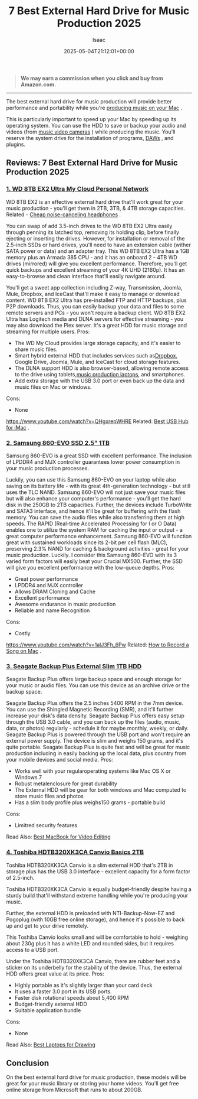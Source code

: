 ﻿---
author: Isaac
layout: post
title: 7 Best External Hard Drive for Music Production 2025
date: '2025-05-04T21:12:01+00:00'
categories:
- Laptops
tags: []
slug: /best-external-hard-drive-for-music-production/
lastmod: 2025-05-07T12:21:23+03:00
---
> **We may earn a commission when you click and buy from Amazon.com.**
>

---
The best external hard drive for music production will provide better performance and portability while you're
[producing music on your Mac](https://pestpolicy.com/best-mac-for-music-production/)
.

This is particularly important to speed up your Mac by speeding up its operating system.
You can use the HDD to save or backup your audio and videos (from
[music video cameras](https://pestpolicy.com/best-camera-for-music-videos/)
) while producing the music. You'll reserve the system drive for the installation of programs,
[DAWs](https://pestpolicy.com/best-daw-for-mac/)
, and plugins.
## Reviews: 7 Best External Hard Drive for Music Production 2025
### [1. WD 8TB EX2 Ultra My Cloud Personal Network](https://www.amazon.com/dp/B01AWH05GE/?tag=p-policy-20)
WD 8TB EX2
is an effective external hard drive that'll work great for your music production - you'll get them in 2TB, 3TB, & 4TB storage capacities. Related -
[Cheap noise-canceling headphones](https://pestpolicy.com/best-noise-cancelling-headphones-under-200/)
.

You can swap of add 3.5-inch drives to the WD 8TB EX2 Ultra easily through penning its latched top, removing its holding clip, before finally ejecting or inserting the drives.
However, for installation or removal of the 2.5-inch SSDs or hard drives, you'll need to have an extension cable (wither SATA power or data) and an adapter tray.
This
WD 8TB EX2 Ultra has a 1GB memory plus an Armada 385 CPU - and it has an onboard 2 - 4TB WD drives (mirrored) will give you excellent performance.
Therefore, you'll get quick backups and excellent streaming of your 4K UHD (2160p). It has an easy-to-browse and clean interface that'll easily navigate around.

You'll get a sweet app collection including Z-way, Transmission, Joomla, Mule, Dropbox, and IceCast that'll make it easy to manage or download content.
WD 8TB EX2 Ultra has pre-installed FTP and HTTP backups, plus P2P downloads. Thus, you can easily backup your data and files to some remote servers and PCs - you won't require a backup client.
WD 8TB EX2 Ultra has Logitech media and DLNA servers for effective streaming - you may also download the Plex server. It's a great HDD for music storage and streaming for multiple users.
Pros:
- The WD My Cloud provides large storage capacity, and it's easier to share music files.
- Smart hybrid external HDD that includes services such as[Dropbox](https://www.dropbox.com/), Google Drive, Joomla, Mule, and IceCast for cloud storage features.
- The DLNA support HDD is also browser-based, allowing remote access to the drive using tablets,[music production laptops](https://pestpolicy.com/best-laptop-for-music-production/), and smartphones.
- Add extra storage with the USB 3.0 port or even back up the data and music files on Mac or windows.

Cons:
- None

https://www.youtube.com/watch?v=QHgxrepWHRE
Related:
[Best USB Hub for iMac](https://pestpolicy.com/best-usb-hub-for-imac/)
.
### [2. Samsung 860-EVO SSD 2.5" 1TB](https://www.amazon.com/dp/B078DPCY3T/?tag=p-policy-20)
Samsung 860-EVO is a great SSD with excellent performance. The inclusion of LPDDR4 and MJX controller guarantees lower power consumption in your music production processes.

Luckily, you can use this Samsung 860-EVO on your laptop while also saving on its battery life - with its great 4th-generation technology - but still uses the TLC NAND.
Samsung 860-EVO will not just save your music files but will also enhance your computer's performance - you'll get the hard disk in the 250GB to 2TB capacities.
Further, the devices include TurboWrite and SATA3 interface, and hence it'll be great for buffering with the flash memory. You can save the audio files while also transferring them at high speeds.
The RAPID (Real-time Accelerated Processing for I or O Data) enables one to utilize the system RAM for caching the input or output - a great computer performance enhancement.
Samsung 860-EVO will function great with sustained workloads since its 2-bit per cell flash (MLC), preserving 2.3% NAND for caching & background activities - great for your music production.
Luckily. I consider this Samsung 860-EVO with its 3 varied form factors will easily beat your Crucial MX500. Further, the SSD will give you excellent performance with the low-queue depths.
Pros:
- Great power performance
- LPDDR4 and MJX controller
- Allows DRAM Cloning and Cache
- Excellent performance
- Awesome endurance in music production
- Reliable and name Recognition

Cons:
- Costly

https://www.youtube.com/watch?v=1alJ3Fh_6Pw
Related:
[How to Record a Song on Mac](https://pestpolicy.com/how-to-record-a-song-on-mac/)
.
### [3. Seagate Backup Plus External Slim 1TB HDD](https://www.amazon.com/dp/B07MY4KWFK/?tag=p-policy-20)
Seagate Backup Plus offers large backup space and enough storage for your music or audio files. You can use this device as an archive drive or the backup space.

Seagate Backup Plus offers the 2.5 inches 5400 RPM in the 7mm device. You can use the Shingled Magnetic Recording (SMR), and it'll further increase your disk's data density.
Seagate Backup Plus
offers easy setup through the
USB 3.0 cable, and you can back up the files (audio, music, data, or photos) regularly - schedule it for maybe monthly, weekly, or daily.
Seagate Backup Plus is powered through the USB port and won't require an external power supply. The device is slim and weighs 150 grams, and it's quite portable.
Seagate Backup Plus is quite fast and will be great for music
production including in easily backing up the local data, plus country from your mobile devices and social media.
Pros:
- Works well with your regularoperating systems like Mac OS X or Windows 7
- Robust metalenclosure for great durability
- The External HDD will be gear for both windows and Mac computed to store music files and photos
- Has a slim body profile plus weighs150 grams - portable build

Cons:
- Limitred security features

Read Also:
[Best MacBook for Video Editing](https://pestpolicy.com/best-macbook-for-video-editing/)
### [4. Toshiba HDTB320XK3CA Canvio Basics 2TB](https://www.amazon.com/dp/B00N2S6W86/?tag=p-policy-20)
Toshiba HDTB320XK3CA Canvio is a slim external HDD that's 2TB in storage plus has the USB 3.0 interface - excellent capacity for a form factor of 2.5-inch.

Toshiba HDTB320XK3CA Canvio is equally budget-friendly despite having a sturdy build that'll withstand extreme handling while you're producing your music.

Further, the external HDD is preloaded with NTI-Backup-Now-EZ and Pogoplug (with 10GB free online storage), and hence it's possible to back up and get to your drive remotely.

This Toshiba Canvio looks small and will be comfortable to hold - weighing about 230g plus it has a white LED and rounded sides, but it requires access to a USB port.

Under the Toshiba HDTB320XK3CA Canvio, there are rubber feet and a sticker on its underbelly for the stability of the device. Thus, the external HDD offers great value at its price.
Pros:
- Highly portable as it's slightly larger than your card deck
- It uses a faster 3.0 port in its USB ports.
- Faster disk rotational speeds about 5,400 RPM
- Budget-friendly external HDD
- Suitable application bundle

Cons:
- None

Read Also:
[Best Laptops for Drawing](https://pestpolicy.com/best-laptops-for-drawing/)
## Conclusion
On the best external hard drive for music production, these models will be great for your music library or storing your home videos.
You'll get free online storage from Microsoft that runs to about 200GB.
